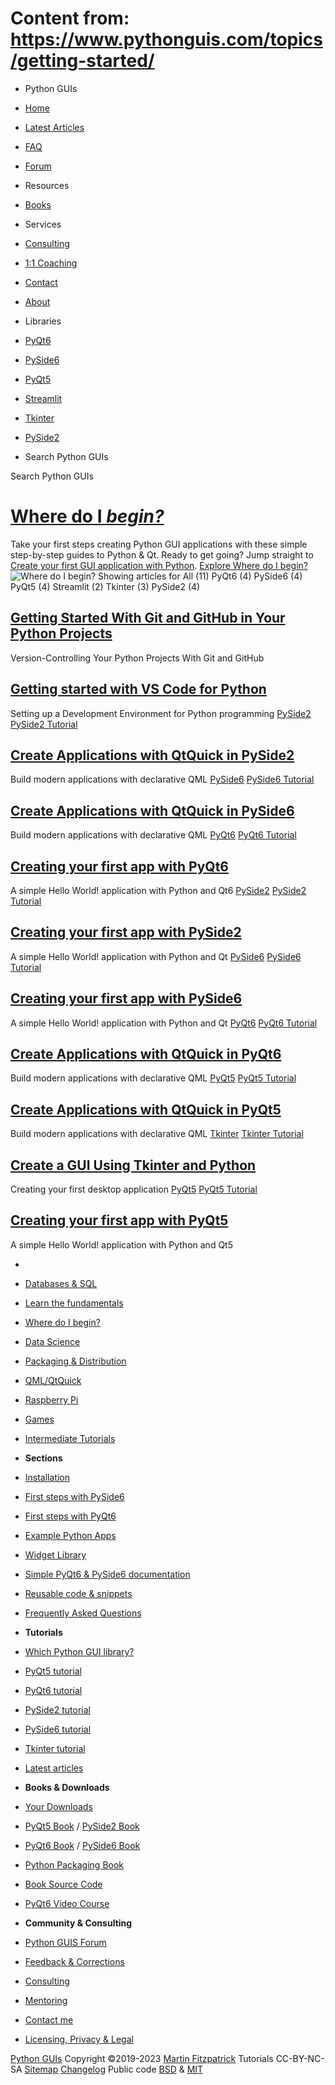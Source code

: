 # Content from: https://www.pythonguis.com/topics/getting-started/

[](https://www.pythonguis.com/topics/getting-started/#menu)
  * Python GUIs
  * [Home](https://www.pythonguis.com/)
  * [Latest Articles](https://www.pythonguis.com/latest/)
  * [FAQ](https://www.pythonguis.com/faq/)
  * [Forum ](https://forum.pythonguis.com/)
  * Resources
  * [Books](https://www.pythonguis.com/books/)
  * Services
  * [Consulting](https://www.pythonguis.com/hire/)
  * [1:1 Coaching](https://www.pythonguis.com/live/)
  * [Contact](https://www.pythonguis.com/contact/)
  * [About](https://www.pythonguis.com/about/)
  * Libraries
  * [PyQt6](https://www.pythonguis.com/pyqt6/)
  * [PySide6](https://www.pythonguis.com/pyside6/)
  * [PyQt5](https://www.pythonguis.com/pyqt5/)
  * [Streamlit](https://www.pythonguis.com/streamlit/)
  * [Tkinter](https://www.pythonguis.com/tkinter/)
  * [PySide2](https://www.pythonguis.com/pyside2/)


  * Search Python GUIs


[](https://www.pythonguis.com "Python GUIs")
Search Python GUIs
# [ Where do I _begin?_](https://www.pythonguis.com/topics/getting-started/)
Take your first steps creating Python GUI applications with these simple step-by-step guides to Python & Qt.
Ready to get going? Jump straight to [Create your first GUI application with Python](https://www.pythonguis.com/tutorials/creating-your-first-pyqt-window/).
[ Explore Where do I begin? ](https://www.pythonguis.com/topics/getting-started/#object-listing)
![Where do I begin?](https://www.pythonguis.com/static/images/tags/getting-started.png)
Showing articles for All (11)  PyQt6 (4)  PySide6 (4)  PyQt5 (4)  Streamlit (2)  Tkinter (3)  PySide2 (4) 
[](https://www.pythonguis.com/tutorials/git-github-python/)
## [ Getting Started With Git and GitHub in Your Python Projects ](https://www.pythonguis.com/tutorials/git-github-python/)
[](https://www.pythonguis.com/tutorials/git-github-python/) Version-Controlling Your Python Projects With Git and GitHub 
[](https://www.pythonguis.com/tutorials/getting-started-vs-code-python/)
## [ Getting started with VS Code for Python ](https://www.pythonguis.com/tutorials/getting-started-vs-code-python/)
[](https://www.pythonguis.com/tutorials/getting-started-vs-code-python/) Setting up a Development Environment for Python programming 
[](https://www.pythonguis.com/tutorials/pyside-qml-qtquick-python-application/)
[PySide2](https://www.pythonguis.com/tutorials/pyside-qml-qtquick-python-application/)
[ PySide2 Tutorial ](https://www.pythonguis.com/pyside2-tutorial/#pyside-qt-quick)
## [ Create Applications with QtQuick in PySide2 ](https://www.pythonguis.com/tutorials/pyside-qml-qtquick-python-application/)
[](https://www.pythonguis.com/tutorials/pyside-qml-qtquick-python-application/) Build modern applications with declarative QML 
[](https://www.pythonguis.com/tutorials/pyside6-qml-qtquick-python-application/)
[PySide6](https://www.pythonguis.com/tutorials/pyside6-qml-qtquick-python-application/)
[ PySide6 Tutorial ](https://www.pythonguis.com/pyside6-tutorial/#pyside6-qt-quick)
## [ Create Applications with QtQuick in PySide6 ](https://www.pythonguis.com/tutorials/pyside6-qml-qtquick-python-application/)
[](https://www.pythonguis.com/tutorials/pyside6-qml-qtquick-python-application/) Build modern applications with declarative QML 
[](https://www.pythonguis.com/tutorials/pyqt6-creating-your-first-window/)
[PyQt6](https://www.pythonguis.com/tutorials/pyqt6-creating-your-first-window/)
[ PyQt6 Tutorial ](https://www.pythonguis.com/pyqt6-tutorial/#pyqt6-start)
## [ Creating your first app with PyQt6 ](https://www.pythonguis.com/tutorials/pyqt6-creating-your-first-window/)
[](https://www.pythonguis.com/tutorials/pyqt6-creating-your-first-window/) A simple Hello World! application with Python and Qt6 
[](https://www.pythonguis.com/tutorials/pyside-creating-your-first-window/)
[PySide2](https://www.pythonguis.com/tutorials/pyside-creating-your-first-window/)
[ PySide2 Tutorial ](https://www.pythonguis.com/pyside2-tutorial/#pyside-getting-started)
## [ Creating your first app with PySide2 ](https://www.pythonguis.com/tutorials/pyside-creating-your-first-window/)
[](https://www.pythonguis.com/tutorials/pyside-creating-your-first-window/) A simple Hello World! application with Python and Qt 
[](https://www.pythonguis.com/tutorials/pyside6-creating-your-first-window/)
[PySide6](https://www.pythonguis.com/tutorials/pyside6-creating-your-first-window/)
[ PySide6 Tutorial ](https://www.pythonguis.com/pyside6-tutorial/#pyside6-getting-started)
## [ Creating your first app with PySide6 ](https://www.pythonguis.com/tutorials/pyside6-creating-your-first-window/)
[](https://www.pythonguis.com/tutorials/pyside6-creating-your-first-window/) A simple Hello World! application with Python and Qt 
[](https://www.pythonguis.com/tutorials/pyqt6-qml-qtquick-python-application/)
[PyQt6](https://www.pythonguis.com/tutorials/pyqt6-qml-qtquick-python-application/)
[ PyQt6 Tutorial ](https://www.pythonguis.com/pyqt6-tutorial/#pyqt6-qt-quick)
## [ Create Applications with QtQuick in PyQt6 ](https://www.pythonguis.com/tutorials/pyqt6-qml-qtquick-python-application/)
[](https://www.pythonguis.com/tutorials/pyqt6-qml-qtquick-python-application/) Build modern applications with declarative QML 
[](https://www.pythonguis.com/tutorials/qml-qtquick-python-application/)
[PyQt5](https://www.pythonguis.com/tutorials/qml-qtquick-python-application/)
[ PyQt5 Tutorial ](https://www.pythonguis.com/pyqt5-tutorial/#qt-quick)
## [ Create Applications with QtQuick in PyQt5 ](https://www.pythonguis.com/tutorials/qml-qtquick-python-application/)
[](https://www.pythonguis.com/tutorials/qml-qtquick-python-application/) Build modern applications with declarative QML 
[](https://www.pythonguis.com/tutorials/create-gui-tkinter/)
[Tkinter](https://www.pythonguis.com/tutorials/create-gui-tkinter/)
[ Tkinter Tutorial ](https://www.pythonguis.com/tkinter-tutorial/#tkinter-getting-started)
## [ Create a GUI Using Tkinter and Python ](https://www.pythonguis.com/tutorials/create-gui-tkinter/)
[](https://www.pythonguis.com/tutorials/create-gui-tkinter/) Creating your first desktop application 
[](https://www.pythonguis.com/tutorials/creating-your-first-pyqt-window/)
[PyQt5](https://www.pythonguis.com/tutorials/creating-your-first-pyqt-window/)
[ PyQt5 Tutorial ](https://www.pythonguis.com/pyqt5-tutorial/#start)
## [ Creating your first app with PyQt5 ](https://www.pythonguis.com/tutorials/creating-your-first-pyqt-window/)
[](https://www.pythonguis.com/tutorials/creating-your-first-pyqt-window/) A simple Hello World! application with Python and Qt5 
  * [](https://www.pythonguis.com/ "Python GUIs")
  * [Databases & SQL](https://www.pythonguis.com/topics/databases/)
  * [Learn the fundamentals](https://www.pythonguis.com/topics/foundation/)
  * [Where do I begin?](https://www.pythonguis.com/topics/getting-started/)
  * [Data Science](https://www.pythonguis.com/topics/data-science/)
  * [Packaging & Distribution](https://www.pythonguis.com/topics/packaging/)
  * [QML/QtQuick](https://www.pythonguis.com/topics/qml/)
  * [Raspberry Pi](https://www.pythonguis.com/topics/raspberry-pi/)
  * [Games](https://www.pythonguis.com/topics/games/)
  * [Intermediate Tutorials](https://www.pythonguis.com/topics/intermediate/)


  * **Sections**
  * [Installation](https://www.pythonguis.com/installation/)
  * [First steps with PySide6](https://www.pythonguis.com/tutorials/pyside6-creating-your-first-window/)
  * [First steps with PyQt6](https://www.pythonguis.com/tutorials/pyqt6-creating-your-first-window/)
  * [Example Python Apps](https://www.pythonguis.com/examples/)
  * [Widget Library](https://www.pythonguis.com/widgets/)
  * [Simple PyQt6 & PySide6 documentation](https://www.pythonguis.com/docs/)
  * [Reusable code & snippets](https://www.pythonguis.com/code/)
  * [Frequently Asked Questions](https://www.pythonguis.com/faq/)


  * **Tutorials**
  * [Which Python GUI library?](https://www.pythonguis.com/faq/which-python-gui-library/)
  * [PyQt5 tutorial](https://www.pythonguis.com/pyqt5-tutorial/)
  * [PyQt6 tutorial](https://www.pythonguis.com/pyqt6-tutorial/)
  * [PySide2 tutorial](https://www.pythonguis.com/pyside2-tutorial/)
  * [PySide6 tutorial](https://www.pythonguis.com/pyside6-tutorial/)
  * [Tkinter tutorial](https://www.pythonguis.com/tkinter-tutorial/)
  * [Latest articles](https://www.pythonguis.com/blog/)


  * **Books & Downloads**
  * [ Your Downloads](https://www.martinfitzpatrick.com/library/)
  * [PyQt5 Book](https://www.pythonguis.com/pyqt5-book/) / [PySide2 Book](https://www.pythonguis.com/pyside2-book/)
  * [PyQt6 Book](https://www.pythonguis.com/pyqt6-book/) / [PySide6 Book](https://www.pythonguis.com/pyside6-book/)
  * [Python Packaging Book](https://www.pythonguis.com/packaging-book/)
  * [ Book Source Code](https://www.pythonguis.com/books/downloads/)
  * [ PyQt6 Video Course](https://www.martinfitzpatrick.com/pyqt6-crash-course/)


  * **Community & Consulting**
  * [ Python GUIS Forum ](https://forum.pythonguis.com/)
  * [ Feedback & Corrections](https://tally.so/r/wbvxNE)
  * [Consulting](https://www.pythonguis.com/hire/)
  * [Mentoring](https://www.pythonguis.com/live/)
  * [Contact me](https://www.martinfitzpatrick.com/contact)
  * [Licensing, Privacy & Legal](https://www.martinfitzpatrick.com/legal)


[](https://twitter.com/pythonguis) [](https://github.com/pythonguis) [](https://www.facebook.com/pythonguis) [](https://www.youtube.com/channel/UCMW4KwSlygaDef0tgqPjbRQ) [](https://www.linkedin.com/company/pythonguis/)
[Python GUIs](https://www.pythonguis.com/) Copyright ©2019-2023 [ Martin Fitzpatrick](https://www.martinfitzpatrick.com)
Tutorials CC-BY-NC-SA [Sitemap](https://www.pythonguis.com/sitemap/) [Changelog](https://www.pythonguis.com/changelog/) Public code [BSD](https://opensource.org/licenses/BSD-2-Clause) & [MIT](https://opensource.org/licenses/MIT)
